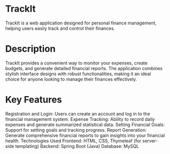# TrackIt
TrackIt is a web application designed for personal finance management, helping users easily track and control their finances.

# Description
TrackIt provides a convenient way to monitor your expenses, create budgets, and generate detailed financial reports. The application combines stylish interface designs with robust functionalities, making it an ideal choice for anyone looking to manage their finances effectively.

# Key Features
Registration and Login: Users can create an account and log in to the financial management system.
Expense Tracking: Ability to record daily expenses and generate summarized statistical data.
Setting Financial Goals: Support for setting goals and tracking progress.
Report Generation: Generate comprehensive financial reports to gain insights into your financial health.
Technologies Used
Frontend: HTML, CSS, Thymeleaf (for server-side templating)
Backend: Spring Boot (Java)
Database: MySQL 

